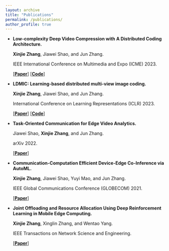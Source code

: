 ```yaml
---
layout: archive
title: "Publications"
permalink: /publications/
author_profile: true
---
```


- **Low-complexity Deep Video Compression with A Distributed Coding Architecture.** 

  **Xinjie Zhang**, Jiawei Shao, and Jun Zhang.

  IEEE International Conference on Multimedia and Expo (ICME) 2023. 

  [[**Paper**]](https://arxiv.org/abs/2303.11599) [[**Code**]](https://github.com/Xinjie-Q/Distributed-DVC)

- **LDMIC: Learning-based distributed multi-view image coding.**

  **Xinjie Zhang**, Jiawei Shao, and Jun Zhang. 

  International Conference on Learning Representations (ICLR) 2023.

  [[**Paper**]](https://openreview.net/forum?id=ILQVw4cA5F9) [[**Code**]](https://github.com/Xinjie-Q/LDMIC)

- **Task-Oriented Communication for Edge Video Analytics.** 

  Jiawei Shao, **Xinjie Zhang**, and Jun Zhang. 

  arXiv 2022.

  [[**Paper**]](https://arxiv.org/abs/2211.14049)

- **Communication-Computation Efficient Device-Edge Co-Inference via AutoML.** 

  **Xinjie Zhang**, Jiawei Shao, Yuyi Mao, and Jun Zhang. 

  IEEE Global Communications Conference (GLOBECOM) 2021. 

  [[**Paper**]](https://arxiv.org/abs/2108.13009) 

- **Joint Offloading and Resource Allocation Using Deep Reinforcement Learning in Mobile Edge Computing.** 

  **Xinjie Zhang**, Xinglin Zhang, and Wentao Yang. 

  IEEE Transactions on Network Science and Engineering. 

  [[**Paper**]](https://ieeexplore.ieee.org/abstract/document/9802709) 
